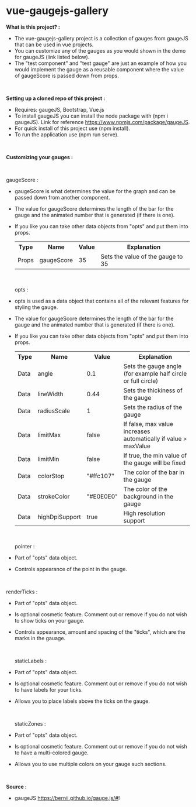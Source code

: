 # vue-gaugejs-gallery

<strong>What is this project? :</strong>

- The vue-gaugejs-gallery project is a collection of gauges from gaugeJS that can be used in vue projects.
- You can customize any of the gauges as you would shown in the demo for gaugeJS (link listed below).
- The "test component" and "test gauge" are just an example of how you would implement the gauge as a reusable component 
  where the value of gaugeScore is passed down from props.

<br>

<strong>Setting up a cloned repo of this project :</strong>

- Requires: gaugeJS, Bootstrap, Vue.js
- To install gaugeJS you can install the node package with (npm i gaugeJS). Link for reference https://www.npmjs.com/package/gaugeJS.
- For quick install of this project use (npm install).
- To run the application use (npm run serve).

<br>

<strong>Customizing your gauges :</strong>

  <br>
  
  gaugeScore :
  
- gaugeScore is what determines the value for the graph and can be passed down from another component.
- The value for gaugeScore determines the length of the bar for the gauge and the animated number that is generated (if there is one).
- If you like you can take other data objects from "opts" and put them into props.
  
  <table>
    <tr>
      <th>Type</th>
      <th>Name</th>
      <th>Value</th>
      <th>Explanation</th>
    </tr>
    <tr>
      <td>Props</td>
      <td>gaugeScore</td>
      <td>35</td>
      <td>Sets the value of the gauge to 35</td>
    </tr>
  </table>
  
  <br>
  
  opts :
  
- opts is used as a data object that contains all of the relevant features for styling the gauge.
- The value for gaugeScore determines the length of the bar for the gauge and the animated number that is generated (if there is one).
- If you like you can take other data objects from "opts" and put them into props.
  
  <table>
    <tr>
      <th>Type</th>
      <th>Name</th>
      <th>Value</th>
      <th>Explanation</th>
    </tr>
  
    <tr>
      <td>Data</td>
      <td>angle</td>
      <td>0.1</td>
      <td>Sets the gauge angle (for example half circle or full circle)</td>
    </tr>
    
    <tr>
      <td>Data</td>
      <td>lineWidth</td>
      <td>0.44</td>
      <td>Sets the thickiness of the gauge</td>
    </tr>
    
    <tr>
      <td>Data</td>
      <td>radiusScale</td>
      <td>1</td>
      <td>Sets the radius of the gauge</td>
    </tr>
    
    <tr>
      <td>Data</td>
      <td>limitMax</td>
      <td>false</td>
      <td>If false, max value increases automatically if value > maxValue</td>
    </tr>
    
    <tr>
      <td>Data</td>
      <td>limitMin</td>
      <td>false</td>
      <td>If true, the min value of the gauge will be fixed</td>
    </tr>
    
    <tr>
      <td>Data</td>
      <td>colorStop</td>
      <td>"#ffc107"</td>
      <td>The color of the bar in the gauge</td>
    </tr>
    
    <tr>
      <td>Data</td>
      <td>strokeColor</td>
      <td>"#E0E0E0"</td>
      <td>The color of the background in the gauge</td>
    </tr>
    
    <tr>
      <td>Data</td>
      <td>highDpiSupport</td>
      <td>true</td>
      <td>High resolution support</td>
    </tr>
  </table>
  
  <br>
  
  pointer :
  
- Part of "opts" data object.
- Controls appearance of the point in the gauge.

<br>

  renderTicks :
  
- Part of "opts" data object.
- Is optional cosmetic feature. Comment out or remove if you do not wish to show ticks on your gauge.
- Controls appearance, amount and spacing of the "ticks", which are the marks in the gauage.
  
  <br>
  
  staticLabels :
  
- Part of "opts" data object.
- Is optional cosmetic feature. Comment out or remove if you do not wish to have labels for your ticks.
- Allows you to place labels above the ticks on the gauge.
  
  <br>
  
    staticZones :
  
- Part of "opts" data object.
- Is optional cosmetic feature. Comment out or remove if you do not wish to have a multi-colored gauge.
- Allows you to use multiple colors on your gauge such sections.
  
  <br>

<strong>Source :</strong>

- gaugeJS https://bernii.github.io/gauge.js/#!
